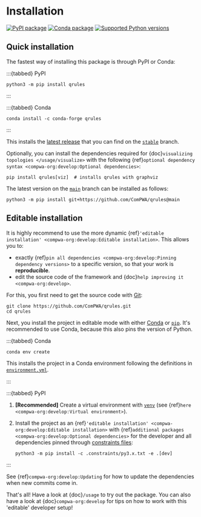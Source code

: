 # Installation

[![PyPI package](https://badge.fury.io/py/qrules.svg)](https://pypi.org/project/qrules)
[![Conda package](https://anaconda.org/conda-forge/qrules/badges/version.svg)](https://anaconda.org/conda-forge/qrules)
[![Supported Python versions](https://img.shields.io/pypi/pyversions/qrules)](https://pypi.org/project/qrules)

## Quick installation

The fastest way of installing this package is through PyPI or Conda:

:::{tabbed} PyPI

```shell
python3 -m pip install qrules
```

:::

:::{tabbed} Conda

```shell
conda install -c conda-forge qrules
```

:::

This installs the [latest release](https://github.com/ComPWA/qrules/releases)
that you can find on the
[`stable`](https://github.com/ComPWA/qrules/tree/stable) branch.

Optionally, you can install the dependencies required for
{doc}`visualizing topologies </usage/visualize>` with the following
{ref}`optional dependency syntax <compwa-org:develop:Optional dependencies>`:

```shell
pip install qrules[viz]  # installs qrules with graphviz
```

The latest version on the [`main`](https://github.com/ComPWA/qrules/tree/main)
branch can be installed as follows:

```shell
python3 -m pip install git+https://github.com/ComPWA/qrules@main
```

## Editable installation

It is highly recommend to use the more dynamic
{ref}`'editable installation' <compwa-org:develop:Editable installation>`. This
allows you to:

- exactly
  {ref}`pin all dependencies <compwa-org:develop:Pinning dependency versions>`
  to a specific version, so that your work is **reproducible**.
- edit the source code of the framework and
  {doc}`help improving it <compwa-org:develop>`.

For this, you first need to get the source code with
[Git](https://git-scm.com):

```shell
git clone https://github.com/ComPWA/qrules.git
cd qrules
```

Next, you install the project in editable mode with either
[Conda](https://docs.conda.io) or [`pip`](https://pypi.org/project/pip). It's
recommended to use Conda, because this also pins the version of Python.

:::{tabbed} Conda

```shell
conda env create
```

This installs the project in a Conda environment following the definitions in
[`environment.yml`](https://github.com/ComPWA/qrules/blob/main/environment.yml).

:::

:::{tabbed} PyPI

1. **[Recommended]** Create a virtual environment with
   [`venv`](https://docs.python.org/3/library/venv.html) (see
   {ref}`here <compwa-org:develop:Virtual environment>`).

2. Install the project as an
   {ref}`'editable installation' <compwa-org:develop:Editable installation>`
   with {ref}`additional packages <compwa-org:develop:Optional dependencies>`
   for the developer and all dependencies pinned through
   [constraints files](https://pip.pypa.io/en/stable/user_guide/#constraints-files):

   ```shell
   python3 -m pip install -c .constraints/py3.x.txt -e .[dev]
   ```

:::

See {ref}`compwa-org:develop:Updating` for how to update the dependencies when
new commits come in.

That's all! Have a look at {doc}`/usage` to try out the package. You can also
have a look at {doc}`compwa-org:develop` for tips on how to work with this
'editable' developer setup!
